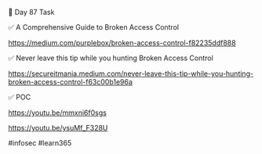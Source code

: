 🎯 Day 87 Task


✅ A Comprehensive Guide to Broken Access Control


https://medium.com/purplebox/broken-access-control-f82235ddf888


✅ Never leave this tip while you hunting Broken Access Control


https://secureitmania.medium.com/never-leave-this-tip-while-you-hunting-broken-access-control-f63c00b1e96a


✅ POC


https://youtu.be/mmxni6f0sgs


https://youtu.be/ysuMf_F328U


#infosec #learn365
